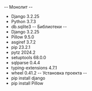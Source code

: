 -- Монолит --
- Django	3.2.25
- Python 3.7.3
- db.sqlite3
-- Библиотеки --
- Django	3.2.25
- Pillow	9.5.0
- asgiref	3.7.2
- pip	23.2.1
- pytz	2024.2
- setuptools	68.0.0
- sqlparse	0.4.4
- typing-extensions	4.7.1
- wheel	0.41.2
-- Установка проекта --
- pip install django
- pip install Pillow
